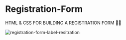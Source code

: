 # Registration-Form
HTML & CSS FOR BUILDING A REGISTRATION FORM 📂📄
                                                                                                                                                                                                                                                                                  

![registration-form-label-resitration](https://github.com/user-attachments/assets/047b3589-1957-4deb-82a4-25e80dd19117)
